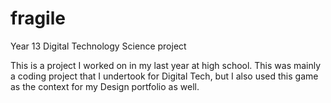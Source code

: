 # fragile
Year 13 Digital Technology Science project

This is a project I worked on in my last year at high school. This was mainly a coding project that I undertook for Digital Tech, but I also used this game as the context for my Design portfolio as well.
